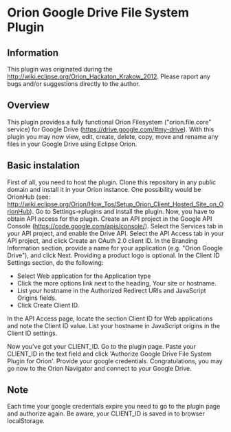 Orion Google Drive File System Plugin
======================================

Information
-----------------------
This plugin was originated during the http://wiki.eclipse.org/Orion_Hackaton_Krakow_2012.
 Please raport any bugs and/or suggestions directly to the author.
 
 Overview
 ------------------------
 This plugin provides a fully functional Orion Filesystem ("orion.file.core" service) for Google Drive (https://drive.google.com/#my-drive).
 With this plugin you may now view, edit, create, delete, copy, move and rename any files in your Google Drive using Eclipse Orion.
 
 Basic instalation
 -----------------------
 First of all, you need to host the plugin. Clone this repository in any public domain and install it in your Orion instance.
 One possibility would be OrionHub (see: http://wiki.eclipse.org/Orion/How_Tos/Setup_Orion_Client_Hosted_Site_on_OrionHub).
 Go to Settings->plugins and install the plugin. Now, you have to obtain API access for the plugin. Create an API project in the Google API Console
 (https://code.google.com/apis/console/). Select the Services tab in your API project, and enable the Drive API. Select the API Access tab in your API project,
 and click Create an OAuth 2.0 client ID. In the Branding Information section, provide a name for your application (e.g. "Orion Google Drive"),
 and click Next. Providing a product logo is optional. In the Client ID Settings section, do the following:
 * Select Web application for the Application type
 * Click the more options link next to the heading, Your site or hostname.
 * List your hostname in the Authorized Redirect URIs and JavaScript Origins fields.
 * Click Create Client ID.
 
 In the API Access page, locate the section Client ID for Web applications and note the Client ID value.
 List your hostname in JavaScript origins in the Client ID settings.
 
 Now you've got your CLIENT_ID. Go to the plugin page. Paste your CLIENT_ID in the text field and click 'Authorize Google Drive File System Plugin for Orion'.
 Provide your google credentials. Congratulations, you may go now to the Orion Navigator and connect to your Google Drive.
 
 Note
 ---------------------------
Each time your google credentials expire you need to go to the plugin page and authorize again.
Be aware, your CLIENT_ID is saved in to browser localStorage.